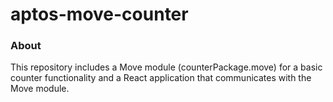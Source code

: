 # aptos-move-counter

### About
This repository includes a Move module (counterPackage.move) for a basic counter functionality and a React application that communicates with the Move module.

